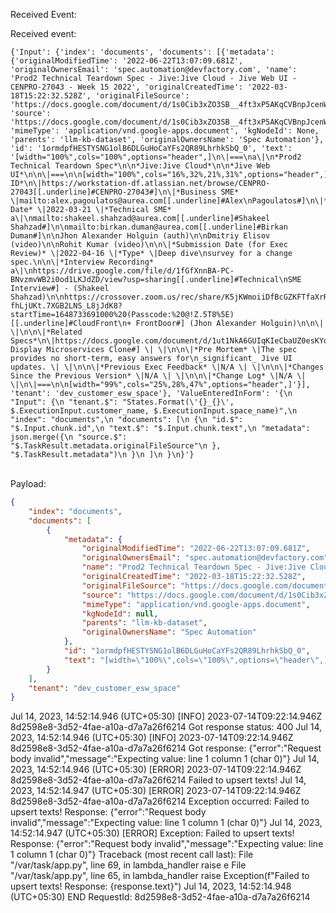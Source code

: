 Received Event:
</br>

Received event: 
```
{'Input': {'index': 'documents', 'documents': [{'metadata': {'originalModifiedTime': '2022-06-22T13:07:09.681Z', 'originalOwnersEmail': 'spec.automation@devfactory.com', 'name': 'Prod2 Technical Teardown Spec - Jive:Jive Cloud - Jive Web UI - CENPRO-27043 - Week 15 2022', 'originalCreatedTime': '2022-03-18T15:22:32.528Z', 'originalFileSource': 'https://docs.google.com/document/d/1s0Cib3xZO3SB__4ft3xP5AKqCVBnpJcenWmQL5vyB5s', 'source': 'https://docs.google.com/document/d/1s0Cib3xZO3SB__4ft3xP5AKqCVBnpJcenWmQL5vyB5s', 'mimeType': 'application/vnd.google-apps.document', 'kgNodeId': None, 'parents': 'llm-kb-dataset', 'originalOwnersName': 'Spec Automation'}, 'id': '1ormdpfHESTYSNG1olB6DLGuHoCaYFs2QR89LhrhkSbQ_0', 'text': '[width="100%",cols="100%",options="header",]\n\|===\na\|\n*Prod2 Technical Teardown Spec*\n\n*Jive:Jive Cloud*\n\n*Jive Web UI*\n\n\|===\n\n[width="100%",cols="16%,32%,21%,31%",options="header",]\n\|===\n\|*Epic ID*\n\|https://workstation-df.atlassian.net/browse/CENPRO-27043[[.underline]#CENPRO-27043#]\n\|*Business SME* \|mailto:alex.pagoulatos@aurea.com[[.underline]#Alex\nPagoulatos#]\n\|*Start Date* \|2022-03-21 \|*Technical SME* a\|\nmailto:shakeel.shahzad@aurea.com[[.underline]#Shakeel Shahzad#]\n\nmailto:birkan.duman@aurea.com[[.underline]#Birkan Duman#]\n\nJhon Alexander Holguin (auth)\n\nDmitriy Elisov (video)\n\nRohit Kumar (video)\n\n\|*Submission Date (for Exec Review)* \|2022-04-16 \|*Type* \|Deep dive\nsurvey for a change spec.\n\n\|*Interview Recording* a\|\nhttps://drive.google.com/file/d/1fGfXnnBA-PC-BNvzmvWB2i0od1LKJdZD/view?usp=sharing[[.underline]#Technical\nSME Interview#] - (Shakeel Shahzad)\n\nhttps://crossover.zoom.us/rec/share/K5jKWmoiiDfBcGZKFTfaXrRVmxKJB1zSFcGRD6rIkQSe6YEgt8V_rYYq-fhLjUKt.7XGB2LNS_L8jJdK8?startTime=1648733691000%20(Passcode:%20@!Z.5T8%5E)[[.underline]#CloudFront\n+ FrontDoor#] (Jhon Alexander Holguin)\n\n\| \|\n\n\|*Related Specs*\n\|https://docs.google.com/document/d/1ut1NkA6GUIqKIeCbaUZ0esKYq2_Unpd2aTeO08EOfTM/edit[[.underline]#Jive\nCore Display Microservices Clone#] \| \|\n\n\|*Pre Mortem* \|The spec provides no short-term, easy answers for\n_significant_ Jive UI updates. \| \|\n\n\|*Previous Exec Feedback* \|N/A \| \|\n\n\|*Changes Since the Previous Version* \|N/A \| \|\n\n\|*Change Log* \|N/A \| \|\n\|===\n\n[width="99%",cols="25%,28%,47%",options="header",]'}], 'tenant': 'dev_customer_esw_space'}, 'ValueEnteredInForm': '{\n "Input": {\n "tenant.$": "States.Format(\'{}_{}\', $.ExecutionInput.customer_name, $.ExecutionInput.space_name)",\n "index": "documents",\n "documents": [\n {\n "id.$": "$.Input.chunk.id",\n "text.$": "$.Input.chunk.text",\n "metadata": json.merge({\n "source.$": "$.TaskResult.metadata.originalFileSource"\n }, "$.TaskResult.metadata")\n }\n ]\n }\n}'}
```

</br>
Payload:


```json
{
	"index": "documents",
	"documents": [
		{
			"metadata": {
				"originalModifiedTime": "2022-06-22T13:07:09.681Z",
				"originalOwnersEmail": "spec.automation@devfactory.com",
				"name": "Prod2 Technical Teardown Spec - Jive:Jive Cloud - Jive Web UI - CENPRO-27043 - Week 15 2022",
				"originalCreatedTime": "2022-03-18T15:22:32.528Z",
				"originalFileSource": "https://docs.google.com/document/d/1s0Cib3xZO3SB__4ft3xP5AKqCVBnpJcenWmQL5vyB5s",
				"source": "https://docs.google.com/document/d/1s0Cib3xZO3SB__4ft3xP5AKqCVBnpJcenWmQL5vyB5s",
				"mimeType": "application/vnd.google-apps.document",
				"kgNodeId": null,
				"parents": "llm-kb-dataset",
				"originalOwnersName": "Spec Automation"
			},
			"id": "1ormdpfHESTYSNG1olB6DLGuHoCaYFs2QR89LhrhkSbQ_0",
			"text": "[width=\"100%\",cols=\"100%\",options=\"header\",]\n\\|===\na\\|\n*Prod2 Technical Teardown Spec*\n\n*Jive:Jive Cloud*\n\n*Jive Web UI*\n\n\\|===\n\n[width=\"100%\",cols=\"16%,32%,21%,31%\",options=\"header\",]\n\\|===\n\\|*Epic ID*\n\\|https://workstation-df.atlassian.net/browse/CENPRO-27043[[.underline]#CENPRO-27043#]\n\\|*Business SME* \\|mailto:alex.pagoulatos@aurea.com[[.underline]#Alex\nPagoulatos#]\n\\|*Start Date* \\|2022-03-21 \\|*Technical SME* a\\|\nmailto:shakeel.shahzad@aurea.com[[.underline]#Shakeel Shahzad#]\n\nmailto:birkan.duman@aurea.com[[.underline]#Birkan Duman#]\n\nJhon Alexander Holguin (auth)\n\nDmitriy Elisov (video)\n\nRohit Kumar (video)\n\n\\|*Submission Date (for Exec Review)* \\|2022-04-16 \\|*Type* \\|Deep dive\nsurvey for a change spec.\n\n\\|*Interview Recording* a\\|\nhttps://drive.google.com/file/d/1fGfXnnBA-PC-BNvzmvWB2i0od1LKJdZD/view?usp=sharing[[.underline]#Technical\nSME Interview#] - (Shakeel Shahzad)\n\nhttps://crossover.zoom.us/rec/share/K5jKWmoiiDfBcGZKFTfaXrRVmxKJB1zSFcGRD6rIkQSe6YEgt8V_rYYq-fhLjUKt.7XGB2LNS_L8jJdK8?startTime=1648733691000%20(Passcode:%20@!Z.5T8%5E)[[.underline]#CloudFront\n+ FrontDoor#] (Jhon Alexander Holguin)\n\n\\| \\|\n\n\\|*Related Specs*\n\\|https://docs.google.com/document/d/1ut1NkA6GUIqKIeCbaUZ0esKYq2_Unpd2aTeO08EOfTM/edit[[.underline]#Jive\nCore Display Microservices Clone#] \\| \\|\n\n\\|*Pre Mortem* \\|The spec provides no short-term, easy answers for\n_significant_ Jive UI updates. \\| \\|\n\n\\|*Previous Exec Feedback* \\|N/A \\| \\|\n\n\\|*Changes Since the Previous Version* \\|N/A \\| \\|\n\n\\|*Change Log* \\|N/A \\| \\|\n\\|===\n\n[width=\"99%\",cols=\"25%,28%,47%\",options=\"header\",]"
		}
	],
	"tenant": "dev_customer_esw_space"
}
```

Jul 14, 2023, 14:52:14.946 (UTC+05:30)	[INFO] 2023-07-14T09:22:14.946Z 8d2598e8-3d52-4fae-a10a-d7a7a26f6214 Got response status: 400
Jul 14, 2023, 14:52:14.946 (UTC+05:30)	[INFO] 2023-07-14T09:22:14.946Z 8d2598e8-3d52-4fae-a10a-d7a7a26f6214 Got response: {"error":"Request body invalid","message":"Expecting value: line 1 column 1 (char 0)"}
Jul 14, 2023, 14:52:14.946 (UTC+05:30)	[ERROR] 2023-07-14T09:22:14.946Z 8d2598e8-3d52-4fae-a10a-d7a7a26f6214 Failed to upsert texts!
Jul 14, 2023, 14:52:14.947 (UTC+05:30)	[ERROR] 2023-07-14T09:22:14.946Z 8d2598e8-3d52-4fae-a10a-d7a7a26f6214 Exception occurred: Failed to upsert texts! Response: {"error":"Request body invalid","message":"Expecting value: line 1 column 1 (char 0)"}
Jul 14, 2023, 14:52:14.947 (UTC+05:30)	[ERROR] Exception: Failed to upsert texts! Response: {"error":"Request body invalid","message":"Expecting value: line 1 column 1 (char 0)"} Traceback (most recent call last):   File "/var/task/app.py", line 69, in lambda_handler     raise e   File "/var/task/app.py", line 65, in lambda_handler     raise Exception(f"Failed to upsert texts! Response: {response.text}")
Jul 14, 2023, 14:52:14.948 (UTC+05:30)	END RequestId: 8d2598e8-3d52-4fae-a10a-d7a7a26f6214
